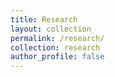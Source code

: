 ```yaml
---
title: Research
layout: collection
permalink: /research/
collection: research
author_profile: false
---
```

